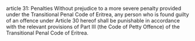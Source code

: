 article 31: Penalties
Without prejudice to a more severe penalty provided under the Transitional Penal Code of Eritrea, any person who is found guilty of an offence under Article 30 hereof shall be punishable in accordance with the relevant provisions of Part III (the Code of Petty Offence) of the Transitional Penal Code of Eritrea.
<ul>
</ul>